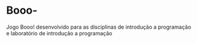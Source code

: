 # Booo-
Jogo Booo! desenvolvido para as disciplinas de introdução a programação e laboratório de introdução a programação 
